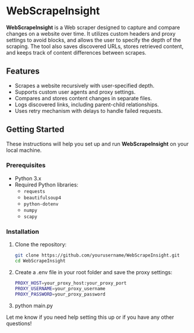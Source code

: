 # WebScrapeInsight

**WebScrapeInsight** is a Web scraper designed to capture and compare changes on a website over time. It utilizes custom headers and proxy settings to avoid blocks, and allows the user to specify the depth of the scraping. The tool also saves discovered URLs, stores retrieved content, and keeps track of content differences between scrapes.

## Features

- Scrapes a website recursively with user-specified depth.
- Supports custom user agents and proxy settings.
- Compares and stores content changes in separate files.
- Logs discovered links, including parent-child relationships.
- Uses retry mechanism with delays to handle failed requests.

## Getting Started

These instructions will help you set up and run **WebScrapeInsight** on your local machine.

### Prerequisites

- Python 3.x
- Required Python libraries:
  - `requests`
  - `beautifulsoup4`
  - `python-dotenv`
  - `numpy`
  - `scapy`

### Installation

1.  Clone the repository:
    ```sh
    git clone https://github.com/yourusername/WebScrapeInsight.git
    cd WebScrapeInsight

2.  Create a .env file in your root folder and save the proxy settings:
    ```sh
    PROXY_HOST=your_proxy_host:your_proxy_port
    PROXY_USERNAME=your_proxy_username
    PROXY_PASSWORD=your_proxy_password

3.  python main.py


Let me know if you need help setting this up or if you have any other questions!